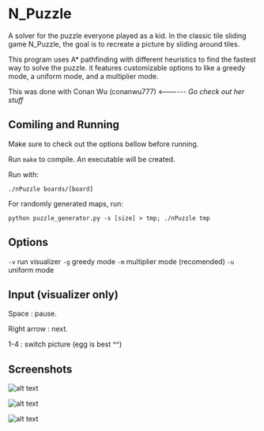 # N_Puzzle

A solver for the puzzle everyone played as a kid. In the classic tile sliding game N_Puzzle, the goal is to recreate a picture by sliding around
tiles. 

This program uses A* pathfinding with different heuristics to find the fastest way to solve the puzzle. it features customizable options to
like a greedy mode, a uniform mode, and a multiplier mode.

This was done with Conan Wu (conanwu777) <------ *Go check out her stuff*  

## Comiling and Running

Make sure to check out the options bellow before running.

Run `make` to compile. An executable will be created.

Run with:
```
./nPuzzle boards/[board]
```

For randomly generated maps, run:
```
python puzzle_generator.py -s [size] > tmp; ./nPuzzle tmp
```

## Options

`-v` run visualizer
`-g` greedy mode
`-m` multiplier mode (recomended)
`-u` uniform mode

## Input (visualizer only)

Space : pause.

Right arrow : next.

1-4 : switch picture (egg is best ^^)

## Screenshots

![alt text](screenshots/1.png)

![alt text](screenshots/2.png)

![alt text](screenshots/3.png)
